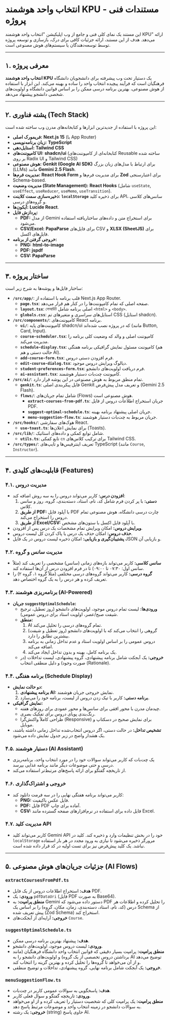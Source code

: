 # انتخاب واحد هوشمند KPU - مستندات فنی پروژه

این مستند یک نمای کلی فنی و جامع از وب اپلیکیشن "انتخاب واحد هوشمند KPU" ارائه می‌دهد. هدف از این مستند، ارائه جزئیات کافی برای درک، بازسازی و توسعه پروژه توسط توسعه‌دهندگان یا سیستم‌های هوش مصنوعی است.

---

## ۱. معرفی پروژه

**انتخاب واحد هوشمند KPU** یک دستیار تحت وب پیشرفته برای دانشجویان دانشگاه فرهنگیان است که فرآیند پیچیده انتخاب واحد را ساده و بهینه می‌کند. این ابزار با استفاده از هوش مصنوعی، بهترین برنامه درسی ممکن را بر اساس قوانین دانشگاه و اولویت‌های شخصی دانشجو پیشنهاد می‌دهد.

---

## ۲. پشته فناوری (Tech Stack)

این پروژه با استفاده از جدیدترین ابزارها و کتابخانه‌های مدرن وب ساخته شده است:

- **فریمورک اصلی:** **Next.js 15** (با App Router)
- **زبان برنامه‌نویسی:** **TypeScript**
- **استایل‌دهی:** **Tailwind CSS**
- **کامپوننت‌های UI:** **shadcn/ui** (کتابخانه‌ای از کامپوننت‌های Reusable ساخته شده بر روی Radix UI و Tailwind CSS)
- **هوش مصنوعی:** **Genkit (Google AI SDK)** برای ارتباط با مدل‌های زبان بزرگ (LLMs) مانند **Gemini 2.5 Flash**.
- **مدیریت فرم‌ها:** **React Hook Form** برای مدیریت فرم‌ها و **Zod** برای اعتبارسنجی Schema-based.
- **مدیریت وضعیت (State Management):** **React Hooks** (شامل `useState`, `useEffect`, `useReducer`, `useMemo`, `useTransition`).
- **ذخیره‌سازی سمت کلاینت:** **`localStorage`** برای ذخیره کلید API، سانس‌های کلاسی و گروه‌های درسی.
- **آیکون‌ها:** **Lucide React**.
- **پردازش فایل:**
    - **PDF:** از مدل Gemini برای استخراج متن و داده‌های ساختاریافته استفاده می‌شود.
    - **CSV/Excel:** **PapaParse** برای فایل‌های CSV و **XLSX (SheetJS)** برای فایل‌های اکسل.
- **خروجی گرفتن از برنامه:**
    - **PNG:** **html-to-image**
    - **PDF:** **jspdf**
    - **CSV:** **PapaParse**

---

## ۳. ساختار پروژه

ساختار فایل‌ها و پوشه‌ها به شرح زیر است:

- **`/src/app/`**: قلب برنامه با استفاده از Next.js App Router.
    - **`page.tsx`**: صفحه اصلی که تمام کامپوننت‌ها را در کنار هم قرار می‌دهد.
    - **`layout.tsx`**: লেআউট اصلی برنامه شامل `<html>` و `<body>`.
    - **`globals.css`**: استایل‌های سراسری و متغیرهای تم CSS (استایل shadcn).
- **`/src/components/`**: کامپوننت‌های React برنامه.
    - **`ui/`**: کامپوننت‌های پایه shadcn/ui که در پروژه نصب شده‌اند (مانند Button, Card, Input).
    - **`course-scheduler.tsx`**: کامپوننت اصلی و والد که وضعیت کلی برنامه را مدیریت می‌کند.
    - **`schedule-display.tsx`**: کامپوننت مسئول نمایش گرافیکی برنامه هفتگی (هم حالت دستی و هم AI).
    - **`add-course-form.tsx`**: فرم افزودن دستی دروس.
    - **`edit-course-dialog.tsx`**: دیالوگ ویرایش دروس موجود.
    - **`student-preferences-form.tsx`**: فرم دریافت اولویت‌های دانشجو.
    - **`ai-assistant.tsx`**: کامپوننت چت‌بات دستیار هوشمند.
- **`/src/ai/`**: تمام منطق مربوط به هوش مصنوعی در این پوشه قرار دارد.
    - **`genkit.ts`**: فایل پیکربندی اصلی Genkit و تعریف مدل پیش‌فرض (Gemini 2.5 Flash).
    - **`flows/`**: شامل تمام جریان‌های (Flows) هوش مصنوعی است.
        - **`extract-courses-from-pdf.ts`**: جریان استخراج اطلاعات دروس از فایل PDF.
        - **`suggest-optimal-schedule.ts`**: جریان اصلی پیشنهاد برنامه بهینه.
        - **`menu-suggestion-flow.ts`**: جریان مربوط به چت‌بات دستیار هوشمند.
- **`/src/hooks/`**: هوک‌های سفارشی React.
    - **`use-toast.ts`**: برای نمایش اعلان‌ها (Toasts).
- **`/src/lib/`**: شامل توابع کمکی و داده‌های استاتیک.
    - **`utils.ts`**: تابع کمکی `cn` برای ترکیب کلاس‌های Tailwind CSS.
- **`/src/types/`**: تعریف اینترفیس‌ها و تایپ‌های TypeScript (مانند `Course`, `Instructor`).

---

## ۴. قابلیت‌های کلیدی (Features)

### ۴.۱. مدیریت دروس
- **افزودن درس:** کاربر می‌تواند دروس را به سه روش اضافه کند:
    1.  **دستی:** با پر کردن فرم شامل کد، نام، استاد، دسته‌بندی، گروه، روز و سانس کلاس.
    2.  **از طریق PDF:** با آپلود فایل PDF چارت درسی دانشگاه، هوش مصنوعی تمام دروس را استخراج می‌کند.
    3.  **از طریق Excel/CSV:** با آپلود فایل اکسل با ستون‌های مشخص.
- **ویرایش دروس:** امکان ویرایش تمام مشخصات یک درس پس از افزودن.
- **حذف دروس:** امکان حذف یک درس یا پاک کردن کل لیست دروس.
- **پشتیبان‌گیری و بازیابی:** امکان ذخیره لیست دروس در یک فایل JSON و بازیابی آن.

### ۴.۲. مدیریت سانس و گروه
- **سانس کلاسی:** کاربر می‌تواند بازه‌های زمانی (سانس) مشخصی را تعریف کند (مثلاً سانس اول: ۰۷:۳۰ تا ۰۹:۰۰) تا در فرم افزودن درس از آن‌ها استفاده کند.
- **گروه درسی:** کاربر می‌تواند گروه‌های درسی مختلفی (مثلاً گروه ۱، گروه ۲) را تعریف کرده و هر درس را به یک گروه اختصاص دهد.

### ۴.۳. برنامه‌ریزی هوشمند (AI-Powered)
- **جریان `suggestOptimalSchedule`:**
    - **ورودی‌ها:** لیست تمام دروس موجود، اولویت‌های دانشجو (روز تعطیل، ترجیح شیفت صبح/عصر، اولویت استاد برای دروس عمومی).
    - **منطق:**
        1.  AI تمام گروه‌های درسی را تحلیل می‌کند.
        2.  گروهی را انتخاب می‌کند که با اولویت‌های دانشجو (روز تعطیل و شیفت) بیشترین تطابق را دارد.
        3.  دروس عمومی را بر اساس اولویت استاد و عدم تداخل زمانی به برنامه اضافه می‌کند.
        4.  یک برنامه کامل، بهینه و بدون تداخل ایجاد می‌کند.
    - **خروجی:** یک آبجکت شامل برنامه پیشنهادی، گروه پیشنهادی، لیست تداخلات (در صورت وجود) و دلیل منطقی انتخاب (Rationale).

### ۴.۴. برنامه هفتگی (Schedule Display)
- **دو حالت نمایش:**
    1.  **برنامه پیشنهادی AI:** نمایش خروجی جریان هوشمند.
    2.  **برنامه دستی:** کاربر با تیک زدن دروس از لیست، برنامه خود را می‌سازد.
- **نمایش گرافیکی:**
    - چیدمان مدرن با محور افقی برای سانس‌ها و محور عمودی برای روزهای هفته.
    - رنگ‌بندی پویای دروس برای تفکیک بصری.
    - طراحی کاملاً واکنش‌گرا (Responsive) برای نمایش صحیح در دسکتاپ و موبایل.
- **تشخیص تداخل:** در حالت دستی، اگر دروس انتخاب‌شده تداخل زمانی داشته باشند، یک هشدار واضح در زیر جدول نمایش داده می‌شود.

### ۴.۵. دستیار هوشمند (AI Assistant)
- یک چت‌بات که کاربر می‌تواند سوالات خود را در مورد انتخاب واحد، برنامه‌ریزی درسی و حتی موضوعات دیگر مانند برنامه غذایی بپرسد.
- از تاریخچه گفتگو برای ارائه پاسخ‌های مرتبط‌تر استفاده می‌کند.

### ۴.۶. خروجی و اشتراک‌گذاری
- کاربر می‌تواند برنامه هفتگی نهایی را در سه فرمت دانلود کند:
    - **PNG:** فایل عکس باکیفیت.
    - **PDF:** فایل PDF آماده برای چاپ.
    - **CSV:** فایل داده برای استفاده در نرم‌افزارهای صفحه گسترده مانند Excel.

### ۴.۷. مدیریت کلید API
- کاربر می‌تواند کلید Gemini API خود را در بخش تنظیمات وارد و ذخیره کند. کلید در `localStorage` مرورگر ذخیره می‌شود تا نیازی به ورود مجدد در هر بار استفاده نباشد. یک کلید پیش‌فرض نیز برای تست اولیه در کد قرار داده شده است.

---

## ۵. جزئیات جریان‌های هوش مصنوعی (AI Flows)

### `extractCoursesFromPdf.ts`
- **هدف:** استخراج اطلاعات دروس از یک فایل PDF.
- **ورودی:** یک `pdfDataUri` (فایل PDF به صورت Base64).
- **منطق پرامپت:** به Gemini دستور داده می‌شود که PDF را تحلیل کرده و اطلاعات هر درس (کد، نام، استاد، دسته‌بندی، زمان، مکان، گروه) را بر اساس یک Schema از پیش تعریف شده (Zod Schema) استخراج کند.
- **خروجی:** آرایه‌ای از آبجکت‌های `Course`.

### `suggestOptimalSchedule.ts`
- **هدف:** پیشنهاد بهترین برنامه درسی ممکن.
- **ورودی:** لیست دروس موجود، اولویت‌های دانشجو.
- **منطق پرامپت:** پرامپت بسیار دقیقی که قوانین انتخاب واحد دانشگاه فرهنگیان (مانند برداشتن دروس تخصصی از یک گروه) و اولویت‌های دانشجو را به AI توضیح می‌دهد و از آن می‌خواهد تا گروه‌ها را تحلیل کرده و بهترین گزینه را انتخاب کند.
- **خروجی:** یک آبجکت شامل برنامه نهایی، گروه پیشنهادی، تداخلات و توضیح منطقی.

### `menuSuggestionFlow.ts`
- **هدف:** پاسخگویی به سوالات عمومی کاربر در چت‌بات.
- **ورودی:** تاریخچه گفتگو و سوال فعلی کاربر.
- **منطق پرامپت:** یک پرامپت کلی که شخصیت دستیار را تعریف کرده و از او می‌خواهد به سوالات دانشجو در زمینه انتخاب واحد و موضوعات مرتبط پاسخ دهد.
- **خروجی:** یک رشته (string) حاوی پاسخ AI.
